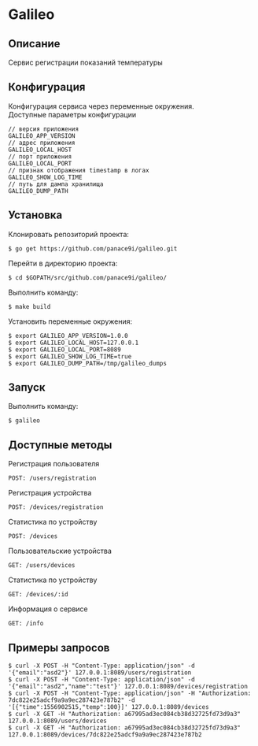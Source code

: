 # Galileo

## Описание

Сервис регистрации показаний температуры

## Конфигурация

Конфигурация сервиса через переменные окружения.<br>
Доступные параметры конфигурации
```
// версия приложения
GALILEO_APP_VERSION
// адрес приложения
GALILEO_LOCAL_HOST 
// порт приложения
GALILEO_LOCAL_PORT
// признак отображения timestamp в логах
GALILEO_SHOW_LOG_TIME
// путь для дампа хранилища
GALILEO_DUMP_PATH 
```

## Установка

Клонировать репозиторий проекта:

    $ go get https://github.com/panace9i/galileo.git
Перейти в директорию проекта:

    $ cd $GOPATH/src/github.com/panace9i/galileo/
Выполнить команду:
    
    $ make build
Установить переменные окружения:
  
    $ export GALILEO_APP_VERSION=1.0.0
    $ export GALILEO_LOCAL_HOST=127.0.0.1
    $ export GALILEO_LOCAL_PORT=8089 
    $ export GALILEO_SHOW_LOG_TIME=true
    $ export GALILEO_DUMP_PATH=/tmp/galileo_dumps

## Запуск
Выполнить команду:
    
    $ galileo

## Доступные методы
Регистрация пользователя

    POST: /users/registration
Регистрация устройства  

    POST: /devices/registration
    
Cтатистика по устройству
    
    POST: /devices
    
Пользовательские устройства    

    GET: /users/devices
    
Cтатистика по устройству    

    GET: /devices/:id
    
Информация о сервисе 

    GET: /info

## Примеры запросов
    $ curl -X POST -H "Content-Type: application/json" -d '{"email":"asd2"}' 127.0.0.1:8089/users/registration
    $ curl -X POST -H "Content-Type: application/json" -d '{"email":"asd2","name":"test"}' 127.0.0.1:8089/devices/registration
    $ curl -X POST -H "Content-Type: application/json" -H "Authorization: 7dc822e25adcf9a9a9ec287423e787b2" -d '[{"time":1556902515,"temp":100}]' 127.0.0.1:8089/devices
    $ curl -X GET -H "Authorization: a67995ad3ec084cb38d32725fd73d9a3" 127.0.0.1:8089/users/devices
    $ curl -X GET -H "Authorization: a67995ad3ec084cb38d32725fd73d9a3" 127.0.0.1:8089/devices/7dc822e25adcf9a9a9ec287423e787b2



